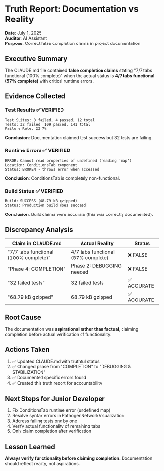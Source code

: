 # Truth Report: Documentation vs Reality
**Date**: July 1, 2025  
**Auditor**: AI Assistant  
**Purpose**: Correct false completion claims in project documentation

## **Executive Summary**
The CLAUDE.md file contained **false completion claims** stating "7/7 tabs functional (100% complete)" when the actual status is **4/7 tabs functional (57% complete)** with critical runtime errors.

## **Evidence Collected**

### **Test Results** ✅ VERIFIED
```
Test Suites: 8 failed, 4 passed, 12 total
Tests: 32 failed, 109 passed, 141 total
Failure Rate: 22.7%
```
**Conclusion**: Documentation claimed test success but 32 tests are failing.

### **Runtime Errors** ✅ VERIFIED
```
ERROR: Cannot read properties of undefined (reading 'map')
Location: ConditionsTab component
Status: BROKEN - throws error when accessed
```
**Conclusion**: ConditionsTab is completely non-functional.

### **Build Status** ✅ VERIFIED
```
Build: SUCCESS (68.79 kB gzipped)
Status: Production build does succeed
```
**Conclusion**: Build claims were accurate (this was correctly documented).

## **Discrepancy Analysis**

| Claim in CLAUDE.md | Actual Reality | Status |
|-------------------|----------------|---------|
| "7/7 tabs functional (100% complete)" | 4/7 tabs functional (57% complete) | ❌ FALSE |
| "Phase 4: COMPLETION" | Phase 2: DEBUGGING needed | ❌ FALSE |
| "32 failed tests" | 32 failed tests | ✅ ACCURATE |
| "68.79 kB gzipped" | 68.79 kB gzipped | ✅ ACCURATE |

## **Root Cause**
The documentation was **aspirational rather than factual**, claiming completion before actual verification of functionality.

## **Actions Taken**
1. ✅ Updated CLAUDE.md with truthful status
2. ✅ Changed phase from "COMPLETION" to "DEBUGGING & STABILIZATION"  
3. ✅ Documented specific errors found
4. ✅ Created this truth report for accountability

## **Next Steps for Junior Developer**
1. Fix ConditionsTab runtime error (undefined map)
2. Resolve syntax errors in PathogenNetworkVisualization
3. Address failing tests one by one
4. Verify actual functionality of remaining tabs
5. Only claim completion after verification

## **Lesson Learned**
**Always verify functionality before claiming completion.** Documentation should reflect reality, not aspirations.